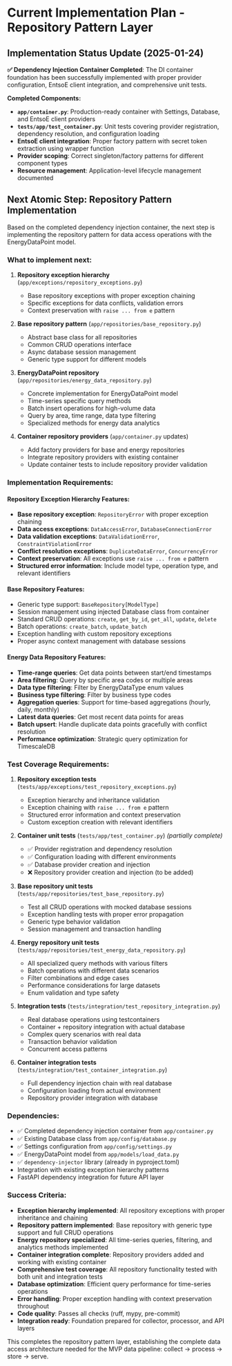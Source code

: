 # Current Implementation Plan - Repository Pattern Layer

## Implementation Status Update (2025-01-24)

**✅ Dependency Injection Container Completed**: The DI container foundation has been successfully implemented with proper provider configuration, EntsoE client integration, and comprehensive unit tests.

**Completed Components:**
- **`app/container.py`**: Production-ready container with Settings, Database, and EntsoE client providers
- **`tests/app/test_container.py`**: Unit tests covering provider registration, dependency resolution, and configuration loading
- **EntsoE client integration**: Proper factory pattern with secret token extraction using wrapper function
- **Provider scoping**: Correct singleton/factory patterns for different component types
- **Resource management**: Application-level lifecycle management documented

## Next Atomic Step: Repository Pattern Implementation

Based on the completed dependency injection container, the next step is implementing the repository pattern for data access operations with the EnergyDataPoint model.

### What to implement next:

1. **Repository exception hierarchy** (`app/exceptions/repository_exceptions.py`)
   - Base repository exceptions with proper exception chaining
   - Specific exceptions for data conflicts, validation errors
   - Context preservation with `raise ... from e` pattern

2. **Base repository pattern** (`app/repositories/base_repository.py`)
   - Abstract base class for all repositories
   - Common CRUD operations interface
   - Async database session management
   - Generic type support for different models

3. **EnergyDataPoint repository** (`app/repositories/energy_data_repository.py`)
   - Concrete implementation for EnergyDataPoint model
   - Time-series specific query methods
   - Batch insert operations for high-volume data
   - Query by area, time range, data type filtering
   - Specialized methods for energy data analytics

4. **Container repository providers** (`app/container.py` updates)
   - Add factory providers for base and energy repositories
   - Integrate repository providers with existing container
   - Update container tests to include repository provider validation

### Implementation Requirements:

#### Repository Exception Hierarchy Features:
- **Base repository exception**: `RepositoryError` with proper exception chaining
- **Data access exceptions**: `DataAccessError`, `DatabaseConnectionError`
- **Data validation exceptions**: `DataValidationError`, `ConstraintViolationError`
- **Conflict resolution exceptions**: `DuplicateDataError`, `ConcurrencyError`
- **Context preservation**: All exceptions use `raise ... from e` pattern
- **Structured error information**: Include model type, operation type, and relevant identifiers

#### Base Repository Features:
- Generic type support: `BaseRepository[ModelType]`
- Session management using injected Database class from container
- Standard CRUD operations: `create`, `get_by_id`, `get_all`, `update`, `delete`
- Batch operations: `create_batch`, `update_batch`
- Exception handling with custom repository exceptions
- Proper async context management with database sessions

#### Energy Data Repository Features:
- **Time-range queries**: Get data points between start/end timestamps
- **Area filtering**: Query by specific area codes or multiple areas
- **Data type filtering**: Filter by EnergyDataType enum values
- **Business type filtering**: Filter by business type codes
- **Aggregation queries**: Support for time-based aggregations (hourly, daily, monthly)
- **Latest data queries**: Get most recent data points for areas
- **Batch upsert**: Handle duplicate data points gracefully with conflict resolution
- **Performance optimization**: Strategic query optimization for TimescaleDB

### Test Coverage Requirements:

1. **Repository exception tests** (`tests/app/exceptions/test_repository_exceptions.py`)
   - Exception hierarchy and inheritance validation
   - Exception chaining with `raise ... from e` pattern
   - Structured error information and context preservation
   - Custom exception creation with relevant identifiers

2. **Container unit tests** (`tests/app/test_container.py`) *(partially complete)*
   - ✅ Provider registration and dependency resolution
   - ✅ Configuration loading with different environments
   - ✅ Database provider creation and injection
   - ❌ Repository provider creation and injection (to be added)

3. **Base repository unit tests** (`tests/app/repositories/test_base_repository.py`)
   - Test all CRUD operations with mocked database sessions
   - Exception handling tests with proper error propagation
   - Generic type behavior validation
   - Session management and transaction handling

4. **Energy repository unit tests** (`tests/app/repositories/test_energy_data_repository.py`)
   - All specialized query methods with various filters
   - Batch operations with different data scenarios
   - Filter combinations and edge cases
   - Performance considerations for large datasets
   - Enum validation and type safety

5. **Integration tests** (`tests/integration/test_repository_integration.py`)
   - Real database operations using testcontainers
   - Container + repository integration with actual database
   - Complex query scenarios with real data
   - Transaction behavior validation
   - Concurrent access patterns

6. **Container integration tests** (`tests/integration/test_container_integration.py`)
   - Full dependency injection chain with real database
   - Configuration loading from actual environment
   - Repository provider integration with database

### Dependencies:

- ✅ Completed dependency injection container from `app/container.py`
- ✅ Existing Database class from `app/config/database.py`
- ✅ Settings configuration from `app/config/settings.py`
- ✅ EnergyDataPoint model from `app/models/load_data.py`
- ✅ `dependency-injector` library (already in pyproject.toml)
- Integration with existing exception hierarchy patterns
- FastAPI dependency integration for future API layer

### Success Criteria:

- **Exception hierarchy implemented**: All repository exceptions with proper inheritance and chaining
- **Repository pattern implemented**: Base repository with generic type support and full CRUD operations
- **Energy repository specialized**: All time-series queries, filtering, and analytics methods implemented
- **Container integration complete**: Repository providers added and working with existing container
- **Comprehensive test coverage**: All repository functionality tested with both unit and integration tests
- **Database optimization**: Efficient query performance for time-series operations
- **Error handling**: Proper exception handling with context preservation throughout
- **Code quality**: Passes all checks (ruff, mypy, pre-commit)
- **Integration ready**: Foundation prepared for collector, processor, and API layers

This completes the repository pattern layer, establishing the complete data access architecture needed for the MVP data pipeline: collect → process → store → serve.
